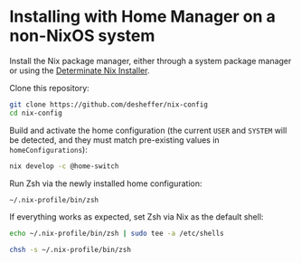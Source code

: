 # Installing with Home Manager on a non-NixOS system

Install the Nix package manager, either through a system package manager or
using the [Determinate Nix Installer][nix-installer].

Clone this repository:

```sh
git clone https://github.com/desheffer/nix-config
cd nix-config
```

Build and activate the home configuration (the current `USER` and `SYSTEM` will
be detected, and they must match pre-existing values in `homeConfigurations`):

```sh
nix develop -c @home-switch
```

Run Zsh via the newly installed home configuration:

```sh
~/.nix-profile/bin/zsh
```

If everything works as expected, set Zsh via Nix as the default shell:

```sh
echo ~/.nix-profile/bin/zsh | sudo tee -a /etc/shells

chsh -s ~/.nix-profile/bin/zsh
```

[nix-installer]: https://github.com/DeterminateSystems/nix-installer
